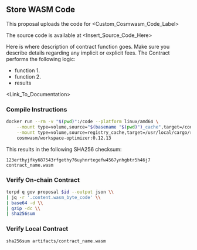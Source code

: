 ## Store WASM Code

This proposal uploads the code for <Custom_Cosmwasm_Code_Label>

The source code is available at <Insert_Source_Code_Here>

Here is where description of contract function goes. Make sure you describe details regarding any implicit or explicit fees. The Contract performs the following logic:

- function 1.
- function 2.
- results

<Link_To_Documentation>

### Compile Instructions

```sh
docker run --rm -v "$(pwd)":/code --platform linux/amd64 \
	--mount type=volume,source="$(basename "$(pwd)")_cache",target=/code/target \
	--mount type=volume,source=registry_cache,target=/usr/local/cargo/registry \
	cosmwasm/workspace-optimizer:0.12.13
```

This results in the following SHA256 checksum:

```
123erthyjfky687543rfgethy76uyhnrtegefw4567ynhgbtr5h46j7  contract_name.wasm
```

### Verify On-chain Contract

```sh
terpd q gov proposal $id --output json \\
| jq -r '.content.wasm_byte_code' \\
| base64 -d \\
| gzip -dc \\
| sha256sum

```

### Verify Local Contract

```
sha256sum artifacts/contract_name.wasm
```
